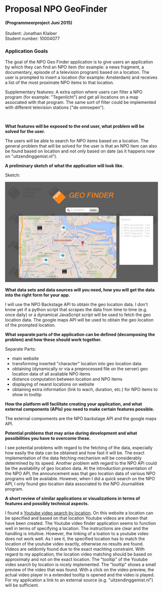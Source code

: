 # Proposal NPO GeoFinder 
#### (Programmeerproject Juni 2015)

Student: Jonathan Klaiber <br>
Student number: 10004077


### Application Goals

The goal of the NPO Geo Finder application is to give users an application by which they can find an NPO item (for example: a news fragment, a documentary, episode of a television program) based on a location. The user is prompted to insert a location (for example: Amsterdam) and receives a list of the most proximate NPO items to that location.

Supplementary features: A extra option where users can filter a NPO program (for example: "Tegenlicht") and get all locations on a map associated with that program. The same sort of filter could be implemented with different television stations ("de omroepen").

<br>

**What features will be exposed to the end user, what problem will be solved for the user.**

The users will be able to search for NPO items based on a location. The general problem that will be solved for the user is that an NPO item can also be found based on location and not only based on date (as it happens now on "uitzendinggemist.nl").


**A preliminary sketch of what the application will look like.**

Sketch:

![Alt text](https://github.com/johnlocker/NPOGeoFinder/blob/master/docs/sketch.jpg)

**What data sets and data sources will you need, how you will get the data into the right form for your app.**

I will use the NPO Backstage API to obtain the geo location data. I don't know yet if a python script that scrapes the data from time to time (e.g. once daily) or a dynamical JavaScript script will be used to fetch the geo location data. The google maps API will be used to obtain the geo location of the prompted location. 

**What separate parts of the application can be defined (decomposing the problem) and how these should work together.**

Separate Parts:

- main website
- transforming inserted "character" location into geo location data
- obtaining (dynamically or via a preprocessed file on the server) geo location data of all avaliable NPO items
- distance computation between location and NPO items
- displaying of nearst locations on website
- obtaining extra information (link to wach, duration, etc.) for NPO items to show in tooltip

**How the platform will facilitate creating your application, and what external components (APIs) you need to make certain features possible.**

The external compoments are the NPO backstage API and the google maps API.

**Potential problems that may arise during development and what possibilities you have to overcome these.**

I see potential problems with regard to the fetching of the data, especially how easily the data can be obtained and how fast it will be. The
exact implementation of the data fetching mechanism will be considerably determined by its speed. 
Another problem with regard to the NPO API could be the availability of geo location data. At the introduction presentation of the NPO API, the
announcement was that geo location data of various NPO programs will be available. However, when I did a quick search on the NPO API, I only
found geo location data associated to the NPO Journalitiek program.

**A short review of similar applications or visualizations in terms of features and possibly technical aspects.**

I found a [Youtube video search by location](http://ctrlq.org/youtube/). On this website a location can be specified and based on that
location Youtube videos are shown that have been created. The Youtube video finder application seems to function well in terms of specifying
a location. The instructions are clear and the handling is intuitive. However, the linking of a loation to a youtube video does not work well.
As I see it, the specified location has to match the location of the youtube video exactly, otherwise no results are found. Videos are seldomly 
found due to the exact machting constraint. With regard to my application, the location video matching should be based on approximaty and not on
the exact location. The "tooltip" of the Youtube video search by location is nicely implemented. The "tooltip" shows a small preview of the video 
that was found. With a click on the video preview, the actual video player in a extended tooltip is opened and the video is played. For my application a link to an 
external source (e.g. "uitzendinggemist.nl") will be sufficient.

